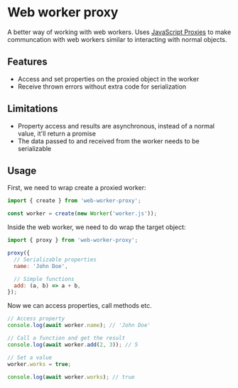 # Web worker proxy

A better way of working with web workers. Uses [JavaScript Proxies](https://developer.mozilla.org/en-US/docs/Web/JavaScript/Reference/Global_Objects/Proxy) to make communcation with web workers similar to interacting with normal objects.

## Features

- Access and set properties on the proxied object in the worker
- Receive thrown errors without extra code for serialization

## Limitations

- Property access and results are asynchronous, instead of a normal value, it'll return a promise
- The data passed to and received from the worker needs to be serializable

## Usage

First, we need to wrap create a proxied worker:

```js
import { create } from 'web-worker-proxy';

const worker = create(new Worker('worker.js'));
```

Inside the web worker, we need to do wrap the target object:

```js
import { proxy } from 'web-worker-proxy';

proxy({
  // Serializable properties
  name: 'John Doe',

  // Simple functions
  add: (a, b) => a + b,
});
```

Now we can access properties, call methods etc.

```js
// Access property
console.log(await worker.name); // 'John Doe'

// Call a function and get the result
console.log(await worker.add(2, 3)); // 5

// Set a value
worker.works = true;

console.log(await worker.works); // true
```
